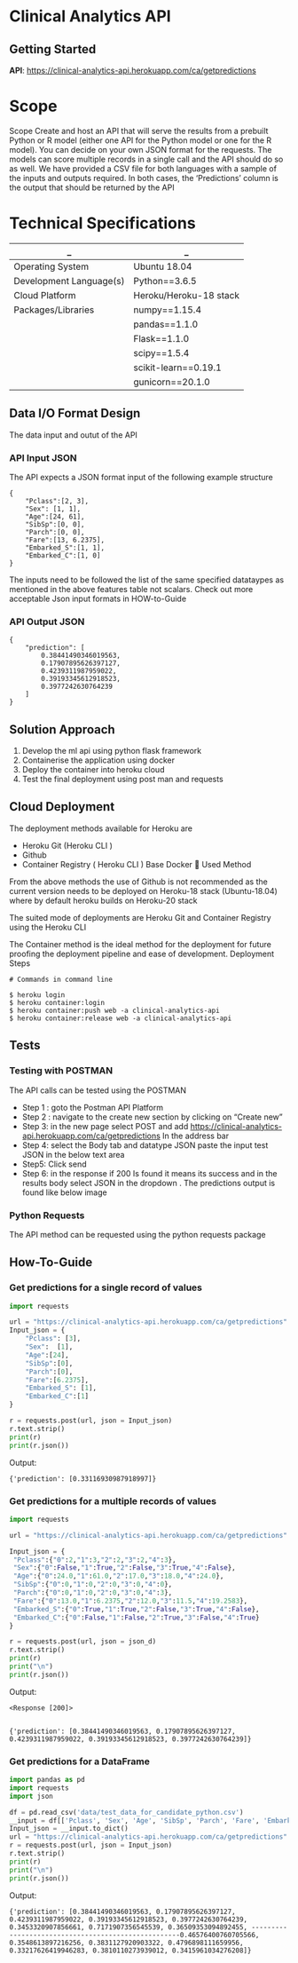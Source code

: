 # Clinical Analytics API

## Getting Started

**API**: https://clinical-analytics-api.herokuapp.com/ca/getpredictions


# Scope

Scope
Create and host an API that will serve the results from a prebuilt Python or R model (either one API for the Python model or one for the R model).
You can decide on your own JSON format for the requests. 
The models can score multiple records in a single call and the API should do so as well.
We have provided a CSV file for both languages with a sample of the inputs and outputs required. 
In both cases, the ‘Predictions’ column is the output that should be returned by the API


# Technical Specifications

|_|_|
|-----------------------|-----------------------|
|Operating System       |Ubuntu 18.04           |
|Development Language(s)|Python==3.6.5          |
|Cloud Platform         |Heroku/Heroku-18 stack |
| Packages/Libraries    |numpy==1.15.4          |
|                       |pandas==1.1.0          |
|                       |Flask==1.1.0           |
|                       |scipy==1.5.4           |
|                       |scikit-learn==0.19.1   |
|                       |gunicorn==20.1.0       |


## Data I/O Format Design
The data input and outut of the API


### API Input JSON
The API expects a JSON format input of the following example structure
```
{
    "Pclass":[2, 3], 
    "Sex": [1, 1], 
    "Age":[24, 61], 
    "SibSp":[0, 0], 
    "Parch":[0, 0],
    "Fare":[13, 6.2375], 
    "Embarked_S":[1, 1], 
    "Embarked_C":[1, 0]
}
```
The inputs need to be followed the list of the same specified datataypes as mentioned in the above features table not scalars. Check out more acceptable Json input formats in HOW-to-Guide

### API Output JSON
```
{
    "prediction": [
        0.38441490346019563,
        0.17907895626397127,
        0.4239311987959022,
        0.39193345612918523,
        0.3977242630764239
    ]
}
```

## Solution Approach
1.	Develop the ml api using python flask framework
2.	Containerise the application using docker
3.	Deploy the container into heroku cloud
4.	Test the final deployment using post man and requests

## Cloud Deployment
The deployment methods available for Heroku are 
- Heroku Git (Heroku CLI ) 
- Github
- Container Registry ( Heroku CLI ) Base Docker  Used Method

From the above methods the use of Github is not recommended as the current version needs to be deployed on Heroku-18 stack (Ubuntu-18.04) where by default heroku builds on Heroku-20 stack

The suited mode of deployments are Heroku Git and Container Registry using the Heroku CLI

The Container method is the ideal method for the deployment for future proofing the  deployment pipeline and ease of development.
Deployment Steps

```
# Commands in command line 

$ heroku login
$ heroku container:login
$ heroku container:push web -a clinical-analytics-api
$ heroku container:release web -a clinical-analytics-api
```
## Tests
### Testing with POSTMAN
The API calls can be tested using the POSTMAN 
- Step 1 : goto the  Postman API Platform 
- Step 2 : navigate to the create new section by clicking on “Create new” 
- Step 3: in the new page select POST and add https://clinical-analytics-api.herokuapp.com/ca/getpredictions
In the address bar
- Step 4: select the Body tab and datatype JSON  paste the input test JSON in the below text area
- Step5: Click send 
- Step 6: in the response if 200 Is found it means its success and in the results body select JSON in the dropdown . The predictions output is found like below image

### Python Requests
The API method can be requested using the python requests package

## How-To-Guide

### Get predictions for a single record of values

```python
import requests

url = "https://clinical-analytics-api.herokuapp.com/ca/getpredictions"
Input_json = {
    "Pclass": [3], 
    "Sex":  [1], 
    "Age":[24], 
    "SibSp":[0], 
    "Parch":[0], 
    "Fare":[6.2375], 
    "Embarked_S": [1], 
    "Embarked_C":[1]
}

r = requests.post(url, json = Input_json)
r.text.strip()
print(r)
print(r.json())

```
Output:
```
{'prediction': [0.33116930987918997]}
```
### Get predictions for a multiple records of values

```python
import requests

url = "https://clinical-analytics-api.herokuapp.com/ca/getpredictions"

Input_json = {
 "Pclass":{"0":2,"1":3,"2":2,"3":2,"4":3},
 "Sex":{"0":False,"1":True,"2":False,"3":True,"4":False},
 "Age":{"0":24.0,"1":61.0,"2":17.0,"3":18.0,"4":24.0},
 "SibSp":{"0":0,"1":0,"2":0,"3":0,"4":0},
 "Parch":{"0":0,"1":0,"2":0,"3":0,"4":3},
 "Fare":{"0":13.0,"1":6.2375,"2":12.0,"3":11.5,"4":19.2583},
 "Embarked_S":{"0":True,"1":True,"2":False,"3":True,"4":False},
 "Embarked_C":{"0":False,"1":False,"2":True,"3":False,"4":True}
}

r = requests.post(url, json = json_d)
r.text.strip()
print(r)
print("\n")
print(r.json())

```
Output:
```
<Response [200]>


{'prediction': [0.38441490346019563, 0.17907895626397127, 0.4239311987959022, 0.39193345612918523, 0.3977242630764239]}
```

### Get predictions for a DataFrame
```python
import pandas as pd
import requests
import json

df = pd.read_csv('data/test_data_for_candidate_python.csv')
__input = df[['Pclass', 'Sex', 'Age', 'SibSp', 'Parch', 'Fare', 'Embarked_S', 'Embarked_C']]
Input_json = __input.to_dict()
url = "https://clinical-analytics-api.herokuapp.com/ca/getpredictions"
r = requests.post(url, json = Input_json)
r.text.strip()
print(r)
print("\n")
print(r.json())

```
Output:
```
{'prediction': [0.38441490346019563, 0.17907895626397127, 0.4239311987959022, 0.39193345612918523, 0.3977242630764239, 0.3453320907856661, 0.7171907356545539, 0.36509353094892455, ----------------------------------------------------0.46576400760705566, 0.3548613897216256, 0.3831127920903322, 0.4796898111659956, 0.33217626419946283, 0.3810110273939012, 0.3415961034276208]}

```